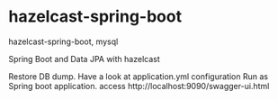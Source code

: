 # hazelcast-spring-boot
hazelcast-spring-boot, mysql

Spring Boot and Data JPA with hazelcast

Restore DB dump.
Have a look at application.yml configuration
Run as Spring boot application.
access http://localhost:9090/swagger-ui.html
